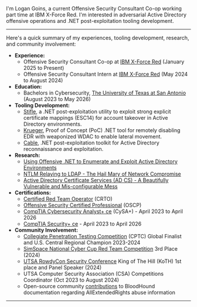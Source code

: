 I'm Logan Goins, a current Offensive Security Consultant Co-op working part time at IBM X-Force Red. I'm interested in adversarial Active Directory offensive operations and .NET post-exploitation tooling development.

---

Here's a quick summary of my experiences, tooling development, research, and community involvement:

- **Experience:**
  - Offensive Security Consultant Co-op at [IBM X-Force Red](https://www.ibm.com/services/offensive-security) (January 2025 to Present)
  - Offensive Security Consultant Intern at [IBM X-Force Red](https://www.ibm.com/services/offensive-security) (May 2024 to August 2024)
- **Education:**
  - Bachelors in Cybersecurity, [The University of Texas at San Antonio](https://www.utsa.edu/) (August 2023 to May 2026)
- **Tooling Development:**
  - [Stifle](https://github.com/logangoins/Stifle), a .NET post-exploitation utility to exploit strong explicit certificate mappings (ESC14) for account takeover in Active Directory environments.
  - [Krueger](https://github.com/logangoins/Krueger), Proof of Concept (PoC) .NET tool for remotely disabling EDR with weaponized WDAC to enable lateral movement.
  - [Cable](https://github.com/logangoins/Cable), .NET post-exploitation toolkit for Active Directory reconnaissance and exploitation.
- **Research:**
  - [Using Offensive .NET to Enumerate and Exploit Active Directory Environments](https://logan-goins.com/2024-10-11-Dotnet-AD/)
  - [NTLM Relaying to LDAP - The Hail Mary of Network Compromise](https://logan-goins.com/2024-07-23-ldap-relay/)
  - [Active Directory Certificate Services (AD CS) - A Beautifully Vulnerable and Mis-configurable Mess](https://logan-goins.com/2024-05-04-ADCS/)
- **Certifications:**
  - [Certified Red Team Operator](https://eu.badgr.com/public/assertions/LE9IwKZQT72LXdXRbPJwQw) (CRTO)
  - [Offensive Security Certified Professional](https://www.credential.net/48d2390c-1cf7-4d2f-98bd-d31b57b0488f#acc.AOPZDCus) (OSCP)
  - [CompTIA Cybersecurity Analyst+ ce](https://www.credly.com/badges/9de0a3bd-34af-4392-8648-27ad6599404f/public_url) (CySA+) - April 2023 to April 2026
  - [CompTIA Security+ ce](https://www.credly.com/badges/34ed53f8-719f-40fd-8ceb-8a98ef2d1f48/public_url) - April 2023 to April 2026
- **Community Involvement:**
  - [Collegiate Penetration Testing Competition](https://cp.tc/) (CPTC) Global Finalist and U.S. Central Regional Champion 2023-2024
  - [SimSpace National Cyber Cup Red Team Competition](https://simspace.com/cyber-cup/) 3rd Place (2024)
  - [UTSA RowdyCon Security Conference](https://www.rowdycon.org/) King of The Hill (KoTH) 1st place and Panel Speaker (2024)
  - UTSA Computer Security Association (CSA) Competitions Coordinator (Oct 2023 to August 2024)
  - Open-source community [contributions](https://github.com/SpecterOps/BloodHound/issues/1016) to BloodHound documentation regarding AllExtendedRights abuse information

---


